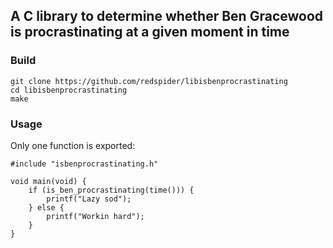 ## A C library to determine whether Ben Gracewood is procrastinating at a given moment in time

### Build
```
git clone https://github.com/redspider/libisbenprocrastinating
cd libisbenprocrastinating
make
```

### Usage

Only one function is exported:

```
#include "isbenprocrastinating.h"

void main(void) {
	if (is_ben_procrastinating(time())) {
		printf("Lazy sod");
	} else {
		printf("Workin hard");
	}
}
```

